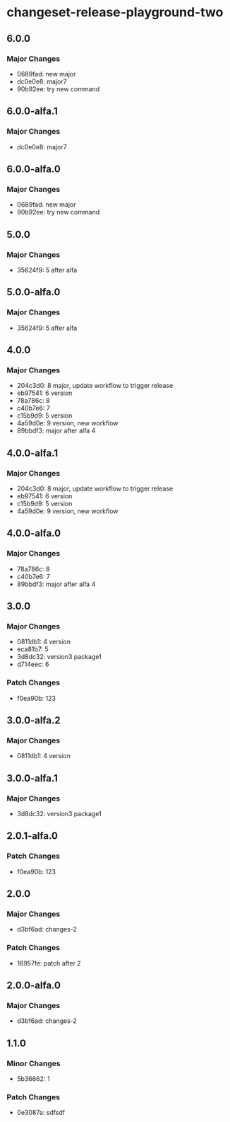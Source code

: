 # changeset-release-playground-two

## 6.0.0

### Major Changes

- 0689fad: new major
- dc0e0e8: major7
- 90b92ee: try new command

## 6.0.0-alfa.1

### Major Changes

- dc0e0e8: major7

## 6.0.0-alfa.0

### Major Changes

- 0689fad: new major
- 90b92ee: try new command

## 5.0.0

### Major Changes

- 35624f9: 5 after alfa

## 5.0.0-alfa.0

### Major Changes

- 35624f9: 5 after alfa

## 4.0.0

### Major Changes

- 204c3d0: 8 major, update workflow to trigger release
- eb97541: 6 version
- 78a786c: 8
- c40b7e6: 7
- c15b9d9: 5 version
- 4a59d0e: 9 version, new workflow
- 89bbdf3: major after alfa 4

## 4.0.0-alfa.1

### Major Changes

- 204c3d0: 8 major, update workflow to trigger release
- eb97541: 6 version
- c15b9d9: 5 version
- 4a59d0e: 9 version, new workflow

## 4.0.0-alfa.0

### Major Changes

- 78a786c: 8
- c40b7e6: 7
- 89bbdf3: major after alfa 4

## 3.0.0

### Major Changes

- 0811db1: 4 version
- eca81b7: 5
- 3d8dc32: version3 package1
- d714eec: 6

### Patch Changes

- f0ea90b: 123

## 3.0.0-alfa.2

### Major Changes

- 0811db1: 4 version

## 3.0.0-alfa.1

### Major Changes

- 3d8dc32: version3 package1

## 2.0.1-alfa.0

### Patch Changes

- f0ea90b: 123

## 2.0.0

### Major Changes

- d3bf6ad: changes-2

### Patch Changes

- 16957fe: patch after 2

## 2.0.0-alfa.0

### Major Changes

- d3bf6ad: changes-2

## 1.1.0

### Minor Changes

- 5b36662: 1

### Patch Changes

- 0e3087a: sdfsdf
